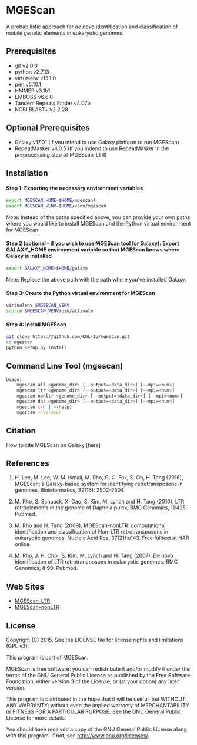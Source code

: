 MGEScan
===============================================================================

A probabilistic approach for *de novo* identification and classification of mobile genetic elements in eukaryotic genomes. 

Prerequisites
-------------------------------------------------------------------------------

* git v2.0.0
* python v2.7.13
* virtualenv v15.1.0
* perl v5.10.1
* HMMER v3.1b1
* EMBOSS v6.6.0
* Tandem Repeats Finder v4.07b
* NCBI BLAST+ v2.2.28

Optional Prerequisites
-------------------------------------------------------------------------------

* Galaxy v17.01 (If you intend to use Galaxy platform to run MGEScan)
* RepeatMasker v4.0.5 (If you indend to use RepeatMasker in the preprocessing step of MGEScan-LTR)


Installation
-------------------------------------------------------------------------------

#### Step 1: Exporting the necessary environment variables
```sh
export MGESCAN_HOME=$HOME/mgescan4
export MGESCAN_VENV=$HOME/venv/mgescan
```
Note: Instead of the paths specified above, you can provide your own paths where you would like to install MGEScan and the Python virtual environment for MGEScan. 

#### Step 2 (optional - if you wish to use MGEScan tool for Galaxy): Export GALAXY_HOME environment variable so that MGEScan knows where Galaxy is installed
```sh
export GALAXY_HOME=$HOME/galaxy
```
Note: Replace the above path with the path where you've installed Galaxy. 

#### Step 3: Create the Python virtual environment for MGEScan
```sh
virtualenv $MGESCAN_VENV
source $MGESCAN_VENV/bin/activate
```

#### Step 4: Install MGEScan
```sh
git clone https://github.com/COL-IU/mgescan.git
cd mgescan
python setup.py install
```

Command Line Tool (mgescan)
-------------------------------------------------------------------------------

```sh
Usage:
    mgescan all <genome_dir> [--output=<data_dir>] [--mpi=<num>]
    mgescan ltr <genome_dir> [--output=<data_dir>] [--mpi=<num>]
    mgescan nonltr <genome_dir> [--output=<data_dir>] [--mpi=<num>]
    mgescan dna <genome_dir> [--output=<data_dir>] [--mpi=<num>]
    mgescan (-h | --help)
    mgescan --version
```

Citation
-------------------------------------------------------------------------------

How to cite MGEScan on Galaxy [here]

References
-------------------------------------------------------------------------------

1. H. Lee, M. Lee, W. M. Ismail, M. Rho, G. C. Fox, S. Oh, H. Tang (2016), MGEScan: 
   a Galaxy-based system for identifying retrotransposons in genomes, Bioinformatics, 
   32(16): 2502-2504. 

2. M. Rho, S. Schaack, X. Gao, S. Kim, M. Lynch and H. Tang (2010), LTR
   retroelements in the genome of Daphnia pulex, BMC Genomics, 11:425. Pubmed. 

3. M. Rho and H. Tang (2009), MGEScan-nonLTR: computational identification and
   classification of Non-LTR retrotransposons in eukaryotic genomes. Nucleic Acid
   Res, 37(21):e143. Free fulltext at NAR online 

4. M. Rho, J. H. Choi, S. Kim, M. Lynch and H. Tang (2007), De novo
   identification of LTR retrotransposons in eukaryotic genomes. BMC Genomics,
   8:90. Pubmed. 

Web Sites
-------------------------------------------------------------------------------

* [MGEScan-LTR](http://darwin.informatics.indiana.edu/cgi-bin/evolution/daphnia_ltr.pl)
* [MGEScan-nonLTR](http://darwin.informatics.indiana.edu/cgi-bin/evolution/nonltr/nonltr.pl)

License
-------------------------------------------------------------------------------

Copyright (C) 2015. See the LICENSE file for license rights and limitations
(GPL v3).

This program is part of MGEScan.

MGEScan is free software: you can redistribute it and/or modify it under the
terms of the GNU General Public License as published by the Free Software
Foundation, either version 3 of the License, or (at your option) any later
version.

This program is distributed in the hope that it will be useful, but WITHOUT ANY
WARRANTY; without even the implied warranty of MERCHANTABILITY or FITNESS FOR A
PARTICULAR PURPOSE.  See the GNU General Public License for more details.

You should have received a copy of the GNU General Public License along with
this program.  If not, see <http://www.gnu.org/licenses/>.
